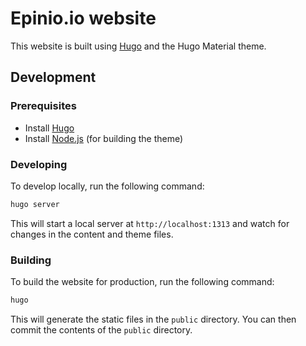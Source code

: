 # Epinio.io website

This website is built using [Hugo](https://gohugo.io/) and the Hugo Material theme.

## Development

### Prerequisites

- Install [Hugo](https://gohugo.io/getting-started/installing/)
- Install [Node.js](https://nodejs.org/en/download/) (for building the theme)

### Developing

To develop locally, run the following command:

```bash
hugo server
```

This will start a local server at `http://localhost:1313` and watch for changes in the content and theme files.

### Building

To build the website for production, run the following command:

```bash
hugo
```

This will generate the static files in the `public` directory.
You can then commit the contents of the `public` directory.